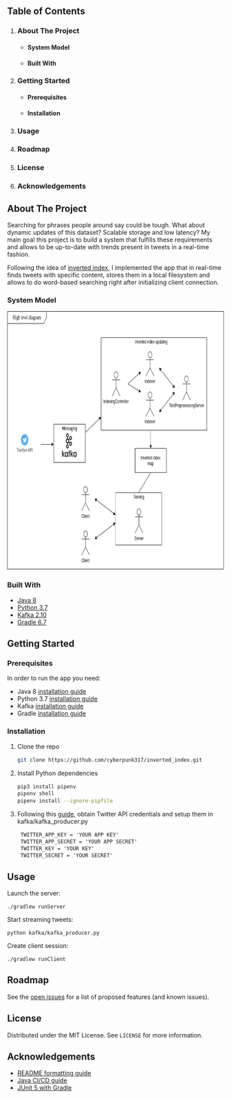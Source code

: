 
<!-- TABLE OF CONTENTS -->
  <h2>Table of Contents</h2>
  <ol>
    <li>
      <h3>About The Project</h3>
      <ul>
        <li><h4>System Model</h4></li>
        <li><h4>Built With</h4></li>
      </ul>
    </li>
    <li>
      <h3>Getting Started</h3>
      <ul>
        <li><h4>Prerequisites</h4></li>
        <li><h4>Installation</h4></li>
      </ul>
    </li>
    <li><h3>Usage</h3></li>
    <li><h3>Roadmap</h3></li>
    <li><h3>License</h3></li>
    <li><h3>Acknowledgements</h3></li>
  </ol>



<!-- ABOUT THE PROJECT -->
## About The Project

Searching for phrases people around say could be tough. What about dynamic updates of this dataset?
Scalable storage and low latency? My main goal  this project is to build a system that fulfills these requirements 
and allows to be up-to-date with trends present in tweets in a real-time fashion.

Following the idea of [inverted index](https://en.wikipedia.org/wiki/Inverted_index), I implemented the app 
that in real-time finds tweets with specific content, stores them in a local filesystem and allows to do word-based 
searching right after initializing client connection.

### System Model

<a href="https://github.com/cyberpunk317/inverted_index">
 <img src="images/highLevelSystemModel.png" alt="SystemModel" width="800" height="600">
</a>

### Built With

* [Java 8](https://en.wikipedia.org/wiki/Java_version_history)
* [Python 3.7](https://www.python.org/downloads/release/python-373/)
* [Kafka 2.10](https://kafka.apache.org)
* [Gradle 6.7](https://gradle.org/)



<!-- GETTING STARTED -->
## Getting Started

### Prerequisites

In order to run the app you need: 
* Java 8 [installation guide](https://www.digitalocean.com/community/tutorials/how-to-install-java-with-apt-on-ubuntu-18-04)
* Python 3.7 [installation guide](https://linuxize.com/post/how-to-install-python-3-7-on-debian-9/)
* Kafka [installation guide](https://kafka.apache.org/quickstart)
* Gradle [installation guide](https://gradle.org/install/)

### Installation

1. Clone the repo
   ```sh
   git clone https://github.com/cyberpunk317/inverted_index.git
   ```
2. Install Python dependencies
   ```sh
   pip3 install pipenv
   pipenv shell
   pipenv install --ignore-pipfile
   ```
3. Following this [guide](https://developer.twitter.com/en/docs/twitter-api/getting-started/getting-access-to-the-twitter-api),
   obtain Twitter API credentials and setup them in kafka/kafka_producer.py
   ```JS
    TWITTER_APP_KEY = 'YOUR APP KEY'
    TWITTER_APP_SECRET = 'YOUR APP SECRET'
    TWITTER_KEY = 'YOUR KEY'
    TWITTER_SECRET = 'YOUR SECRET'
   ```

<!-- USAGE EXAMPLES -->
## Usage

Launch the server:
```
./gradlew runServer
```
Start streaming tweets:
```
python kafka/kafka_producer.py
```
Create client session:
```
./gradlew runClient
```



<!-- ROADMAP -->
## Roadmap

See the [open issues](https://github.com/cyberpunk317/inverted_index/issues) for a list of proposed features (and known issues).


<!-- LICENSE -->
## License

Distributed under the MIT License. See `LICENSE` for more information.


<!-- ACKNOWLEDGEMENTS -->
## Acknowledgements
* [README formatting guide](https://github.com/othneildrew/Best-README-Template)
* [Java CI/CD guide](https://habr.com/ru/company/jugru/blog/505994/)
* [JUnit 5 with Gradle](https://docs.gradle.org/current/userguide/java_testing.html)

